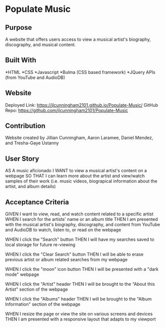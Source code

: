 # Populate Music

## Purpose

A website that offers users access to view a musical artist's biography, discography, and musical content.

## Built With

*HTML
*CSS
*Javascript
*Bulma (CSS based framework)
\*JQuery
APIs (from YouTube and AudioDB)

## Website

Deployed Link: https://jlcunningham2101.github.io/Populate-Music/
GitHub Repo: https://github.com/jlcunningham2101/Populate-Music

## Contribution

Website created by Jillian Cunningham, Aaron Laramee, Daniel Mendez, and Tresha-Gaye Ustanny

## User Story

AS A music aficionado
I WANT to view a musical artist's content on a webpage
SO THAT I can learn more about the artist and view/watch samples of their work (i.e. music videos, biograpical information about the artist, and album details)

## Acceptance Criteria

GIVEN I want to view, read, and watch content related to a specific artist
WHEN I search for the artists' name or an album title
THEN I am presented with the musical artist's biography, discography, and content from YouTube and AudioDB to watch, listen to, or read on the webpage

WHEN I click the "Search" button
THEN I will have my searches saved to local storage for future re-viewing

WHEN I click the "Clear Search" button
THEN I will be able to erase previous artist or album related searches from my webpage

WHEN I click the "moon" icon button
THEN I will be presented with a "dark mode" webpage

WHEN I click the "Artist" header
THEN I will be brought to the "About this Artist" section of the webpage

WHEN I click the "Albums" header
THEN I will be brought to the "Album Information" section of the webpage

WHEN I resize the page or view the site on various screens and devices
THEN I am presented with a responsive layout that adapts to my viewport
